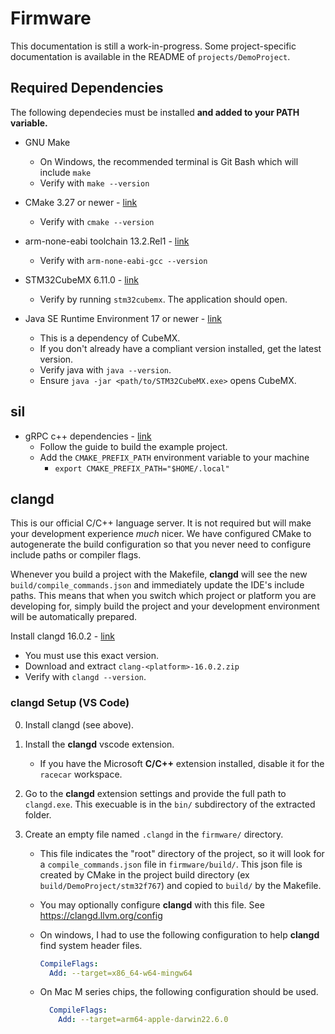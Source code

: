 # Firmware

This documentation is still a work-in-progress. Some project-specific documentation is available in the README of `projects/DemoProject`.

## Required Dependencies

The following dependecies must be installed __and added to your PATH variable.__

* GNU Make
  * On Windows, the recommended terminal is Git Bash which will include `make`
  * Verify with `make --version`
  
* CMake 3.27 or newer - [link](https://cmake.org/download/)
  * Verify with `cmake --version`

* arm-none-eabi toolchain 13.2.Rel1 - [link](https://developer.arm.com/downloads/-/arm-gnu-toolchain-downloads)
  * Verify with `arm-none-eabi-gcc --version`

* STM32CubeMX 6.11.0 - [link](https://www.st.com/en/development-tools/stm32cubemx#get-software)
  * Verify by running `stm32cubemx`. The application should open.

* Java SE Runtime Environment 17 or newer - [link](https://www.oracle.com/java/technologies/java-se-glance.html)
  * This is a dependency of CubeMX.
  * If you don't already have a compliant version installed, get the latest version.
  * Verify java with `java --version`.
  * Ensure `java -jar <path/to/STM32CubeMX.exe>` opens CubeMX.

## sil

* gRPC c++ dependencies - [link](https://grpc.io/docs/languages/cpp/quickstart/)
  * Follow the guide to build the example project.
  * Add the `CMAKE_PREFIX_PATH` environment variable to your machine
    * `export CMAKE_PREFIX_PATH="$HOME/.local"`
  
## clangd

This is our official C/C++ language server. It is not required but will make your development experience _much_ nicer. We have configured CMake to autogenerate the build configuration so that you never need to configure include paths or compiler flags.

Whenever you build a project with the Makefile, __clangd__ will see the new `build/compile_commands.json` and immediately update the IDE's include paths. This means that when you switch which project or platform you are developing for, simply build the project and your development environment will be automatically prepared.

Install clangd 16.0.2 - [link](https://github.com/clangd/clangd/releases/tag/16.0.2)

* You must use this exact version.
* Download and extract `clang-<platform>-16.0.2.zip`
* Verify with ``clangd --version``.

### clangd Setup (VS Code)

0. Install clangd (see above).
1. Install the __clangd__ vscode extension.

   * If you have the Microsoft __C/C++__ extension installed, disable it for the `racecar` workspace.

2. Go to the __clangd__ extension settings and provide the full path to `clangd.exe`. This execuable is in the `bin/` subdirectory of the extracted folder.

3. Create an empty file named `.clangd` in the `firmware/` directory.
   * This file indicates the "root" directory of the project, so it will look for a `compile_commands.json` file in `firmware/build/`. This json file is created by CMake in the project build directory (ex `build/DemoProject/stm32f767`) and copied to `build/` by the Makefile.
   * You may optionally configure __clangd__ with this file. See <https://clangd.llvm.org/config>
   * On windows, I had to use the following configuration to help __clangd__ find system header files.

      ```yaml
      CompileFlags:
        Add: --target=x86_64-w64-mingw64
      ```

   * On Mac M series chips, the following configuration should be used.

      ```yaml
        CompileFlags:
          Add: --target=arm64-apple-darwin22.6.0
      ```
